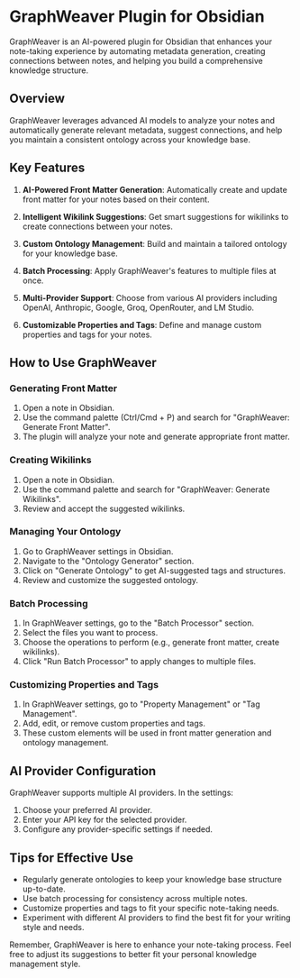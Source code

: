 # GraphWeaver Plugin for Obsidian

GraphWeaver is an AI-powered plugin for Obsidian that enhances your note-taking experience by automating metadata generation, creating connections between notes, and helping you build a comprehensive knowledge structure.

## Overview

GraphWeaver leverages advanced AI models to analyze your notes and automatically generate relevant metadata, suggest connections, and help you maintain a consistent ontology across your knowledge base.

## Key Features

1. **AI-Powered Front Matter Generation**: Automatically create and update front matter for your notes based on their content.

2. **Intelligent Wikilink Suggestions**: Get smart suggestions for wikilinks to create connections between your notes.

3. **Custom Ontology Management**: Build and maintain a tailored ontology for your knowledge base.

4. **Batch Processing**: Apply GraphWeaver's features to multiple files at once.

5. **Multi-Provider Support**: Choose from various AI providers including OpenAI, Anthropic, Google, Groq, OpenRouter, and LM Studio.

6. **Customizable Properties and Tags**: Define and manage custom properties and tags for your notes.

## How to Use GraphWeaver

### Generating Front Matter

1. Open a note in Obsidian.
2. Use the command palette (Ctrl/Cmd + P) and search for "GraphWeaver: Generate Front Matter".
3. The plugin will analyze your note and generate appropriate front matter.

### Creating Wikilinks

1. Open a note in Obsidian.
2. Use the command palette and search for "GraphWeaver: Generate Wikilinks".
3. Review and accept the suggested wikilinks.

### Managing Your Ontology

1. Go to GraphWeaver settings in Obsidian.
2. Navigate to the "Ontology Generator" section.
3. Click on "Generate Ontology" to get AI-suggested tags and structures.
4. Review and customize the suggested ontology.

### Batch Processing

1. In GraphWeaver settings, go to the "Batch Processor" section.
2. Select the files you want to process.
3. Choose the operations to perform (e.g., generate front matter, create wikilinks).
4. Click "Run Batch Processor" to apply changes to multiple files.

### Customizing Properties and Tags

1. In GraphWeaver settings, go to "Property Management" or "Tag Management".
2. Add, edit, or remove custom properties and tags.
3. These custom elements will be used in front matter generation and ontology management.

## AI Provider Configuration

GraphWeaver supports multiple AI providers. In the settings:

1. Choose your preferred AI provider.
2. Enter your API key for the selected provider.
3. Configure any provider-specific settings if needed.

## Tips for Effective Use

- Regularly generate ontologies to keep your knowledge base structure up-to-date.
- Use batch processing for consistency across multiple notes.
- Customize properties and tags to fit your specific note-taking needs.
- Experiment with different AI providers to find the best fit for your writing style and needs.

Remember, GraphWeaver is here to enhance your note-taking process. Feel free to adjust its suggestions to better fit your personal knowledge management style.